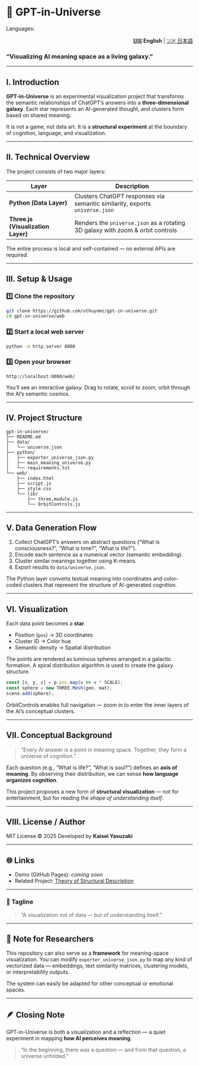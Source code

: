 # 🌌 GPT-in-Universe

Languages:
<!-- 🌐 Language Switch -->
<p align="right">
  <b>🇺🇸 English</b> |
  <a href="./README_ja.md">🇯🇵 日本語</a>
</p>

### “Visualizing AI meaning space as a living galaxy.”

---

## I. Introduction

**GPT-in-Universe** is an experimental visualization project that transforms
the semantic relationships of ChatGPT’s answers into a **three-dimensional galaxy**.
Each star represents an AI-generated thought, and clusters form based on shared meaning.

It is not a game, not data art.
It is a **structural experiment** at the boundary of cognition, language, and visualization.

---

## II. Technical Overview

The project consists of two major layers:

| Layer                              | Description                                                                    |
| ---------------------------------- | ------------------------------------------------------------------------------ |
| **Python (Data Layer)**            | Clusters ChatGPT responses via semantic similarity, exports `universe.json`    |
| **Three.js (Visualization Layer)** | Renders the `universe.json` as a rotating 3D galaxy with zoom & orbit controls |

The entire process is local and self-contained — no external APIs are required.

---

## III. Setup & Usage

### 1️⃣ Clone the repository

```bash
git clone https://github.com/uthuyomi/gpt-in-universe.git
cd gpt-in-universe/web
```

### 2️⃣ Start a local web server

```bash
python -m http.server 8080
```

### 3️⃣ Open your browser

```
http://localhost:8080/web/
```

You’ll see an interactive galaxy.
Drag to rotate, scroll to zoom, orbit through the AI’s semantic cosmos.

---

## IV. Project Structure

```
gpt-in-universe/
├── README.md
├── data/
│   └── universe.json
├── python/
│   ├── exporter_universe_json.py
│   ├── main_meaning_universe.py
│   └── requirements.txt
└── web/
    ├── index.html
    ├── script.js
    ├── style.css
    └── lib/
        ├── three.module.js
        └── OrbitControls.js
```

---

## V. Data Generation Flow

1. Collect ChatGPT’s answers on abstract questions
   (“What is consciousness?”, “What is time?”, “What is life?”).
2. Encode each sentence as a numerical vector (semantic embedding).
3. Cluster similar meanings together using K-means.
4. Export results to `data/universe.json`.

The Python layer converts textual meaning into coordinates and color-coded clusters
that represent the structure of AI-generated cognition.

---

## VI. Visualization

Each data point becomes a **star**.

* Position (`pos`) → 3D coordinates
* Cluster ID → Color hue
* Semantic density → Spatial distribution

The points are rendered as luminous spheres arranged in a galactic formation.
A spiral distribution algorithm is used to create the galaxy structure.

```js
const [x, y, z] = p.pos.map(v => v * SCALE);
const sphere = new THREE.Mesh(geo, mat);
scene.add(sphere);
```

OrbitControls enables full navigation —
zoom in to enter the inner layers of the AI’s conceptual clusters.

---

## VII. Conceptual Background

> “Every AI answer is a point in meaning space.
> Together, they form a universe of cognition.”

Each question (e.g., “What is life?”, “What is soul?”) defines an **axis of meaning**.
By observing their distribution, we can sense **how language organizes cognition**.

This project proposes a new form of **structural visualization** —
not for entertainment, but for reading the *shape of understanding itself*.

---

## VIII. License / Author

MIT License © 2025
Developed by **Kaisei Yasuzaki**

---

## 🌐 Links

* Demo (GitHub Pages): *coming soon*
* Related Project: [Theory of Structural Description](https://github.com/uthuyomi/theory-of-structural-description)

---

### 🔖 Tagline

> “A visualization not of data — but of understanding itself.”

---

## 🧭 Note for Researchers

This repository can also serve as a **framework** for meaning-space visualization.
You can modify `exporter_universe_json.py` to map any kind of vectorized data —
embeddings, text similarity matrices, clustering models, or interpretability outputs.

The system can easily be adapted for other conceptual or emotional spaces.

---

## 🪶 Closing Note

GPT-in-Universe is both a visualization and a reflection —
a quiet experiment in mapping **how AI perceives meaning**.

> “In the beginning, there was a question —
> and from that question, a universe unfolded.”


